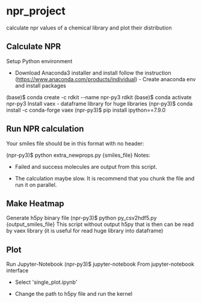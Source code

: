# npr_project
calculate npr values of a chemical library and plot their distribution

## Calculate NPR
Setup Python environment
- Download Anaconda3 installer and install follow the instruction (https://www.anaconda.com/products/individual) - Create anaconda env and install packages

(base)$ conda create -c rdkit --name npr-py3 rdkit
(base)$ conda activate npr-py3
Install vaex - dataframe library for huge libraries
(npr-py3)$ conda install -c conda-forge vaex
(npr-py3)$ pip install ipython==7.9.0
## Run NPR calculation
Your smiles file should be in this format with no header: <smiles> <cid>

(npr-py3)$ python extra_newprops.py {smiles_file}
Notes:

- Failed and success molecules are output from this script.

- The calculation maybe slow. It is recommend that you chunk the file and run it on parallel.

## Make Heatmap
Generate h5py binary file
(npr-py3)$ python py_csv2hdf5.py {output_smiles_file}
This script without output h5py that is then can be read by vaex library (it is useful for read huge library into dataframe)

## Plot
Run Jupyter-Notebook
(npr-py3)$ jupyter-notebook
From jupyter-notebook interface

- Select 'single_plot.ipynb'

- Change the path to h5py file and run the kernel
